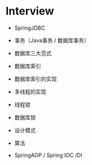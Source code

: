 # Interview


- SpringJDBC

- 事务（Java事务 / 数据库事务）

- 数据库三大范式

- 数据库索引

- 数据库索引的实现

- 多线程的实现

- 线程锁

- 数据库锁

- 设计模式

- 算法

- SpringAOP / Spring IOC /DI 



